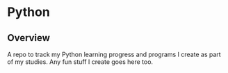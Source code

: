 # Python

## Overview
A repo to track my Python learning progress and programs I create as part of my studies. Any fun stuff I create goes here too.
